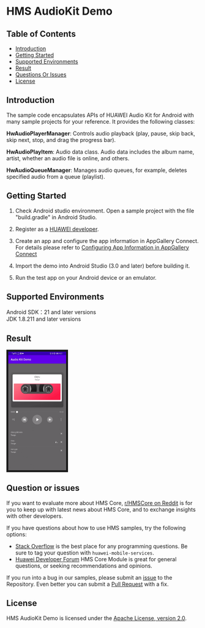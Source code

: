 # HMS AudioKit Demo

## Table of Contents

 * [Introduction](#introduction)
 * [Getting Started](#getting-started)
 * [Supported Environments](#supported-environments)
 * [Result](#result)
 * [Questions Or Issues](#question-or-issues)
 * [License](#license)
 

## Introduction
The sample code encapsulates APIs of HUAWEI Audio Kit for Android with many sample projects for your reference. It provides the following classes:

**HwAudioPlayerManager**: Controls audio playback (play, pause, skip back, skip next, stop, and drag the progress bar).
 
**HwAudioPlayItem**: Audio data class. Audio data includes the album name, artist, whether an audio file is online, and others.
 
**HwAudioQueueManager**: Manages audio queues, for example, deletes specified audio from a queue (playlist).
	
## Getting Started

1. Check Android studio environment. Open a sample project with the file "build.gradle" in Android Studio.

2. Register as a [HUAWEI developer](https://developer.huawei.com/consumer/en/).

3. Create an app and configure the app information in AppGallery Connect. For details please refer to [Configuring App Information in AppGallery Connect](https://developer.huawei.com/consumer/en/doc/development/HMSCore-Guides/introduction-0000001050749665)

4. Import the demo into Android Studio (3.0 and later) before building it.

5. Run the test app on your Android device or an emulator.
	
## Supported Environments
Android SDK：21 and later versions</br>
JDK 1.8.211 and later versions

## Result
<img src=https://github.com/HMS-Core/hms-audio-demo/blob/master/audio.gif width=30% div align=center border=5> 

## Question or issues
If you want to evaluate more about HMS Core, [r/HMSCore on Reddit](https://www.reddit.com/r/HuaweiDevelopers/) is for you to keep up with latest news about HMS Core, and to exchange insights with other developers.

If you have questions about how to use HMS samples, try the following options:
- [Stack Overflow](https://stackoverflow.com/questions/tagged/huawei-mobile-services) is the best place for any programming questions. Be sure to tag your question with 
`huawei-mobile-services`.
- [Huawei Developer Forum](https://forums.developer.huawei.com/forumPortal/en/home?fid=0101187876626530001) HMS Core Module is great for general questions, or seeking recommendations and opinions.

If you run into a bug in our samples, please submit an [issue](https://github.com/HMS-Core/hms-audio-demo/issues) to the Repository. Even better you can submit a [Pull Request](https://github.com/HMS-Core/hms-audio-demo/pulls) with a fix.

##  License
HMS AudioKit Demo is licensed under the [Apache License, version 2.0](http://www.apache.org/licenses/LICENSE-2.0).
